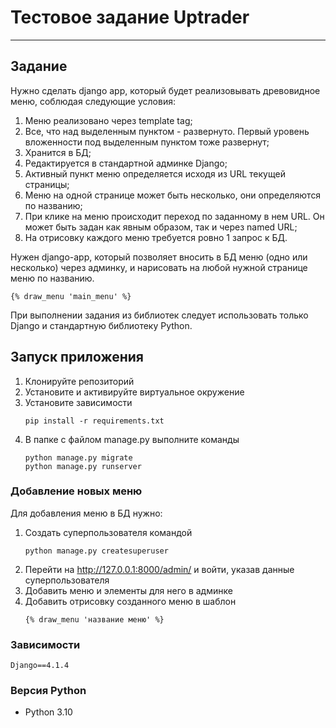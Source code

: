 # Тестовое задание Uptrader

---

## Задание
Нужно сделать django app, который будет реализовывать древовидное меню, соблюдая следующие условия:
1) Меню реализовано через template tag;
2) Все, что над выделенным пунктом - развернуто. Первый уровень вложенности под выделенным пунктом тоже развернут;
3) Хранится в БД;
4) Редактируется в стандартной админке Django;
5) Активный пункт меню определяется исходя из URL текущей страницы;
6) Меню на одной странице может быть несколько, они определяются по названию;
7) При клике на меню происходит переход по заданному в нем URL. Он может быть задан как явным образом, так и через named URL;
8) На отрисовку каждого меню требуется ровно 1 запрос к БД.

Нужен django-app, который позволяет вносить в БД меню (одно или несколько) через админку, и нарисовать на любой нужной странице меню по названию.
```
{% draw_menu 'main_menu' %}
```
При выполнении задания из библиотек следует использовать только Django и стандартную библиотеку Python.

## Запуск приложения
1) Клонируйте репозиторий
2) Установите и активируйте виртуальное окружение
3) Установите зависимости
    ```
    pip install -r requirements.txt
    ```
4) В папке с файлом manage.py выполните команды
    ```
    python manage.py migrate
    python manage.py runserver
    ```

### Добавление новых меню
Для добавления меню в БД нужно:
1) Создать суперпользователя командой
    ```
    python manage.py createsuperuser
    ```
2) Перейти на http://127.0.0.1:8000/admin/ и войти, указав данные суперпользователя
3) Добавить меню и элементы для него в админке
4) Добавить отрисовку созданного меню в шаблон
    ```
    {% draw_menu 'название меню' %}
    ```


### Зависимости
```
Django==4.1.4
```

### Версия Python
- Python 3.10